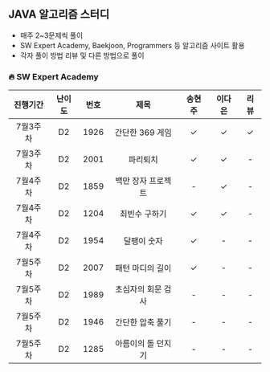 ## JAVA 알고리즘 스터디
- 매주 2~3문제씩 풀이
- SW Expert Academy, Baekjoon, Programmers 등 알고리즘 사이트 활용
- 각자 풀이 방법 리뷰 및 다른 방법으로 풀이



### 🔥 SW Expert Academy

|진행기간|난이도|번호|제목|송현주|이다은|리뷰|
|:---:|:------:|:---:|:---:|:---:|:---:|:---:|
|7월3주차|D2|1926|간단한 369 게임|✓|✓|✓|
|7월3주차|D2|2001|파리퇴치|✓|✓|-|-|
|7월4주차|D2|1859|백만 장자 프로젝트|-|✓|-|
|7월4주차|D2|1204|최빈수 구하기|✓|✓|-|
|7월4주차|D2|1954|달팽이 숫자|✓|-|-|
|7월5주차|D2|2007|패턴 마디의 길이|✓|-|-|
|7월5주차|D2|1989|초심자의 회문 검사|-|-|-|
|7월5주차|D2|1946|간단한 압축 풀기|-|-|-|
|7월5주차|D2|1285|아름이의 돌 던지기|-|-|-|
